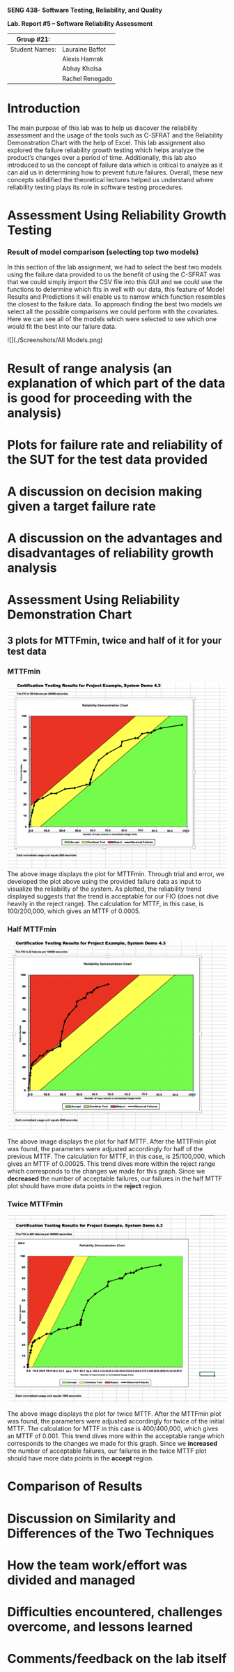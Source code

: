 **SENG 438- Software Testing, Reliability, and Quality**

**Lab. Report \#5 – Software Reliability Assessment**

| Group \#21:       |   |
|-----------------|---|
| Student Names:  | Lauraine Baffot  |
|                 | Alexis Hamrak  |
|                 | Abhay Kholsa  |
|                 | Rachel Renegado  |

# Introduction
The main purpose of this lab was to help us discover the reliability assessment and the usage of the tools such as C-SFRAT and the Reliability Demonstration Chart with the help of Excel. This lab assignment also explored the failure reliability growth testing which helps analyze the product’s changes over a period of time. Additionally, this lab also introduced to us the concept of failure data which is critical to analyze as it can aid us in determining how to prevent future failures. Overall, these new concepts solidified the theoretical lectures helped us understand where reliability testing plays its role in software testing procedures. 
# 

# Assessment Using Reliability Growth Testing 
### Result of model comparison (selecting top two models)
In this section of the lab assignment, we had to select the best two models using the failure data provided to us the benefit of using the C-SFRAT was that we could simply import the CSV file into this GUI and we could use the functions to determine which fits in well with our data, this feature of Model Results and Predictions it will enable us to narrow which function resembles the closest to the failure data. To approach finding the best two models we select all the possible comparisons we could perform with the covariates. Here we can see all of the models which were selected to see which one would fit the best into our failure data. 

![](./Screenshots/All Models.png)

# Result of range analysis (an explanation of which part of the data is good for proceeding with the analysis)

# Plots for failure rate and reliability of the SUT for the test data provided	

# A discussion on decision making given a target failure rate	

# A discussion on the advantages and disadvantages of reliability growth analysis

# Assessment Using Reliability Demonstration Chart 
## 3 plots for MTTFmin, twice and half of it for your test data
### MTTFmin 
![](./media/MTTFmin.png)
The above image displays the plot for MTTFmin. Through trial and error, we developed the plot above using the provided failure data as input to visualize the reliability of the system. As plotted, the reliability trend displayed suggests that the trend is acceptable for our FIO (does not dive heavily in the reject range). The calculation for MTTF, in this case, is 100/200,000, which gives an MTTF of 0.0005. 

### Half MTTFmin
![](./media/HalfMTTFmin.png)

The above image displays the plot for half MTTF. After the MTTFmin plot was found, the parameters were adjusted accordingly for half of the previous MTTF. The calculation for MTTF, in this case, is 25/100,000, which gives an MTTF of 0.00025. This trend dives more within the reject range which corresponds to the changes we made for this graph. Since we __decreased__ the number of acceptable failures, our failures in the half MTTF plot should have more data points in the __reject__ region. 


### Twice MTTFmin
![](./media/TwiceMTTFmin.png)

The above image displays the plot for twice MTTF. After the MTTFmin plot was found, the parameters were adjusted accordingly for twice of the initial MTTF. The calculation for MTTF in this case is 400/400,000, which gives an MTTF of 0.001. This trend dives more within the acceptable range which corresponds to the changes we made for this graph. Since we __increased__ the number of acceptable failures, our failures in the twice MTTF plot should have more data points in the __accept__ region.

# Comparison of Results

# Discussion on Similarity and Differences of the Two Techniques

# How the team work/effort was divided and managed

# 

# Difficulties encountered, challenges overcome, and lessons learned

# Comments/feedback on the lab itself
